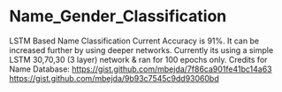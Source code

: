 # Name_Gender_Classification
LSTM Based Name Classification
Current Accuracy is 91%.
It can be increased further by using deeper networks.
Currently its using a simple LSTM 30,70,30 (3 layer) network & ran for 100 epochs only.
Credits for Name Database:
https://gist.github.com/mbejda/7f86ca901fe41bc14a63
https://gist.github.com/mbejda/9b93c7545c9dd93060bd
